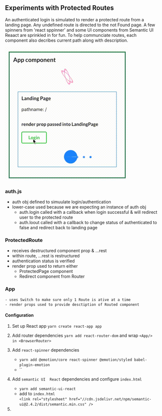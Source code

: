 ## Experiments with Protected Routes
An authenticated login is simulated to render a protected route from a landing page. Any undefined route is directed to the not Found page. A few spinners from 'react sppinner' and some UI components from Semantic UI Reaact are sprinkled in for fun. To help communciate routes, each component also decribes current path along with description.

![](ProtectedRoutes.gif)

### auth.js
 - auth obj defined to simuulate login/authentication
 - lower-case used because we are expecting an instance of auth obj
    - auth.login called with a callback when login successful & will redirect user to the protected route  
    - auth.loout called with a callback to change status of authenticated to false and redirect back to landing page

### ProtectedRoute
 -  receives destructured component prop & ...rest
 -  within route, ...rest is restructured
 -  authentication status is verified
 -  render prop used to return either
    - ProtectedPage component
    - Redirect component from Router

### App
    - uses Switch to make sure only 1 Route is ative at a time
    - render props used to provide desctiption of Routed component

#### Configuration

1) Set up React app `yarn create react-app app`

2) Add router dependencies  `yarn add react-router-dom` and wrap `<App/> in <BrowserRouter>`

3) Add `react-spinner` dependencies
    - `yarn add @emotion/core react-spinner @emotion/styled babel-plugin-emotion`
    - ``
4) Add `semantic UI  React` dependencies and configure `index.html`
    - `yarn add semantic-ui-react`
    - add to `index.html`  
        `<link rel="stylesheet" href="//cdn.jsdelivr.net/npm/semantic-ui@2.4.2/dist/semantic.min.css" />`
5)         
